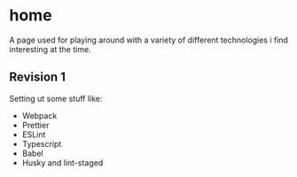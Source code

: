 # home

A page used for playing around with a variety of different technologies i find interesting at the time.

## Revision 1

Setting ut some stuff like:

- Webpack
- Prettier
- ESLint
- Typescript
- Babel
- Husky and lint-staged
